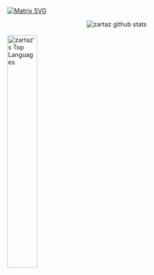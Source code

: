 [![Matrix SVG](https://raw.githubusercontent.com/rodrigograca31/rodrigograca31/master/matrix.svg)](https://www.linkedin.com/in/%CE%BA%CF%89%CE%BD%CF%83%CF%84%CE%B1%CE%BD%CF%84%CE%AF%CE%BD%CE%BF%CF%82-%CE%B6-a162b01b6/)
<div align="center">
	<img alt="zartaz github stats" src="https://github-readme-stats.vercel.app/api?username=zartaz&amp;show_icons=true&amp;theme=blue-green">  
</div>
</br>

<img src="https://github-readme-stats.vercel.app/api/top-langs/?username=zartaz&theme=tokyonight" width="37%" alt="zartaz's Top Languages">

